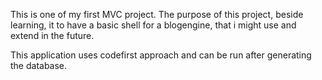 This is one of my first MVC project.
The purpose of this project, beside learning, it to have a basic shell for a blogengine,
that i might use and extend in the future.

This application uses codefirst approach and can be run after generating the database.
